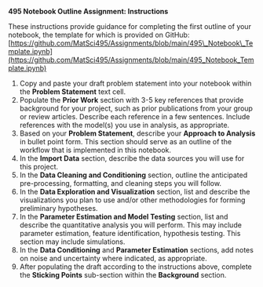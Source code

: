 **495 Notebook Outline Assignment: Instructions**

These instructions provide guidance for completing the first outline of your notebook, the template for which is provided on GitHub: [https://github.com/MatSci495/Assignments/blob/main/495\_Notebook\_Template.ipynb](https://github.com/MatSci495/Assignments/blob/main/495_Notebook_Template.ipynb)

1. Copy and paste your draft problem statement into your notebook within the **Problem Statement** text cell.  
2. Populate the **Prior Work** section with 3-5 key references that provide background for your project, such as prior publications from your group or review articles. Describe each reference in a few sentences. Include references with the model(s) you use in analysis, as appropriate.  
3. Based on your **Problem Statement**, describe your **Approach to Analysis** in bullet point form. This section should serve as an outline of the workflow that is implemented in this notebook.   
4. In the **Import Data** section, describe the data sources you will use for this project.  
5. In the **Data Cleaning and Conditioning** section, outline the anticipated pre-processing, formatting, and cleaning steps you will follow.  
6. In the **Data Exploration and Visualization** section, list and describe the visualizations you plan to use and/or other methodologies for forming preliminary hypotheses.  
7. In the **Parameter Estimation and Model Testing** section, list and describe the quantitative analysis you will perform. This may include parameter estimation, feature identification, hypothesis testing. This section may include simulations.  
8. In the **Data Conditioning** and **Parameter Estimation** sections, add notes on noise and uncertainty where indicated, as appropriate.  
9. After populating the draft according to the instructions above, complete the **Sticking Points** sub-section within the **Background** section. 
